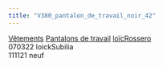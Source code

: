 ```yaml
---
title: "V380_pantalon_de_travail_noir_42"
---
```


[Vêtements](notes/equipements/L_Vetements.md) [Pantalons de travail](notes/equipements/vetements/V_PantalonsDeTravail.md) [loïcRossero](notes/utilisateurs/beneficiaires/loïcRossero.md)\
070322 loickSubilia\
111121 neuf